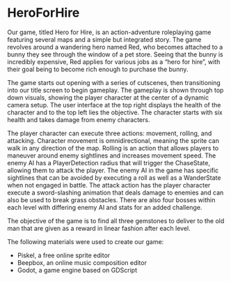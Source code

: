 # HeroForHire

Our game, titled Hero for Hire, is an action-adventure roleplaying game featuring several maps and a simple but integrated story. The game revolves around a wandering hero named Red, who becomes attached to a bunny they see through the window of a pet store. Seeing that the bunny is incredibly expensive, Red applies for various jobs as a “hero for hire”, with their goal being to become rich enough to purchase the bunny.

The game starts out opening with a series of cutscenes, then transitioning into our title screen to begin gameplay. The gameplay is shown through top down visuals, showing the player character at the center of a dynamic camera setup. The user interface at the top right displays the health of the character and to the top left lies the objective. The character starts with six health and takes damage from enemy characters.

The player character can execute three actions: movement, rolling, and attacking. Character movement is omnidirectional, meaning the sprite can walk in any direction of the map. Rolling is an action that allows players to maneuver around enemy sightlines and increases movement speed. The enemy AI has a PlayerDetection radius that will trigger the ChaseState, allowing them to attack the player. The enemy AI in the game has specific sightlines that can be avoided by executing a roll as well as a WanderState when not engaged in battle. The attack action has the player character execute a sword-slashing animation that deals damage to enemies and can also be used to break grass obstacles. There are also four bosses within each level with differing enemy AI and stats for an added challenge.

The objective of the game is to find all three gemstones to deliver to the old man that are given as a reward in linear fashion after each level.

The following materials were used to create our game:
- Piskel, a free online sprite editor
- Beepbox, an online music composition editor
- Godot, a game engine based on GDScript
